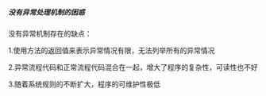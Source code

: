 #####  没有异常处理机制的困惑 

 没有异常机制存在的缺点：

1.使用方法的返回值来表示异常情况有限，无法列举所有的异常情况

2.异常流程代码和正常流程代码混合在一起，增大了程序的复杂性，可读性也不好

3.随着系统规则的不断扩大，程序的可维护性极低